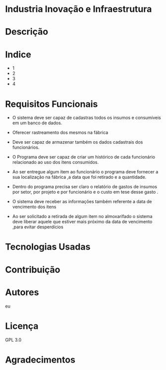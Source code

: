 # Industria Inovação e Infraestrutura
# Descrição



# Indice
* 1
* 2
* 3
* 4

# Requisitos Funcionais

* O sistema deve ser capaz de cadastras todos os insumos e consumíveis em um banco de dados.

* Oferecer rastreamento dos mesmos na fábrica 

* Deve ser capaz de armazenar também os dados cadastrais dos funcionários.

* O Programa deve ser capaz de criar um histórico de cada funcionário relacionado ao uso dos itens consumidos.

* Ao ser entregue algum item  ao funcionário o programa deve fornecer a sua localização na fábrica ,a data que foi retirado e a quantidade.

* Dentro do programa precisa ser claro o relatório de gastos de insumos por setor, por projeto e por funcionário e o custo em tese desse gasto .

* O sistema deve receber as informações também referente a data de vencimento dos itens 

* Ao ser solicitado a retirada de algum item no almoxarifado o sistema deve liberar aquele que estiver mais próximo da data de vencimento ,para evitar desperdícios

# Tecnologias Usadas


# Contribuição



# Autores
eu

# Licença
GPL 3.0

# Agradecimentos

